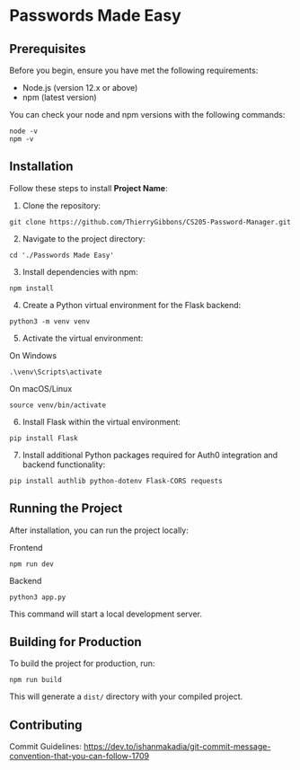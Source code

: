# Passwords Made Easy

## Prerequisites

Before you begin, ensure you have met the following requirements:
- Node.js (version 12.x or above)
- npm (latest version)

You can check your node and npm versions with the following commands:

```
node -v
npm -v
```

## Installation

Follow these steps to install **Project Name**:

1. Clone the repository:
```
git clone https://github.com/ThierryGibbons/CS205-Password-Manager.git
```

2. Navigate to the project directory:
```
cd './Passwords Made Easy'
```

3. Install dependencies with npm:
```
npm install
```
4. Create a Python virtual environment for the Flask backend:
```
python3 -m venv venv
```
5. Activate the virtual environment:

On Windows 
```
.\venv\Scripts\activate
```
On macOS/Linux
```
source venv/bin/activate
```
6. Install Flask within the virtual environment:
```
pip install Flask
```

7. Install additional Python packages required for Auth0 integration and backend functionality:

```
pip install authlib python-dotenv Flask-CORS requests
```


## Running the Project

After installation, you can run the project locally:

Frontend
```
npm run dev
```
Backend
```
python3 app.py
```


This command will start a local development server.

## Building for Production

To build the project for production, run:
```
npm run build
```

This will generate a `dist/` directory with your compiled project.

## Contributing

Commit Guidelines:
https://dev.to/ishanmakadia/git-commit-message-convention-that-you-can-follow-1709